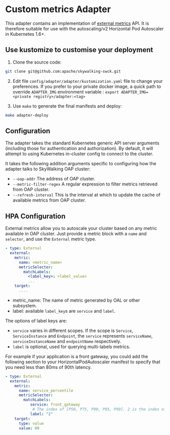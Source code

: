 # Custom metrics Adapter

This adapter contains an implementation of [external metrics](https://github.com/kubernetes/community/blob/master/contributors/design-proposals/instrumentation/external-metrics-api.md)
 API. It is therefore suitable for use with the autoscaling/v2 Horizontal Pod Autoscaler in Kubernetes 1.6+.
 

## Use kustomize to customise your deployment

1. Clone the source code:

```sh
git clone git@github.com:apache/skywalking-swck.git
```

2. Edit file `config/adapter/adapter/kustomization.yaml` file to change your preferences. If you prefer to your private 
 docker image, a quick path to override `ADAPTER_IMG` environment variable : `export ADAPTER_IMG=<private registry>/adapter:<tag>`

3. Use `make` to generate the final manifests and deploy:

```sh
make adapter-deploy
```

## Configuration

The adapter takes the standard Kubernetes generic API server arguments (including those for authentication and authorization). 
By default, it will attempt to using Kubernetes in-cluster config to connect to the cluster.

It takes the following addition arguments specific to configuring how the adapter talks to SkyWalking OAP cluster:

 * `--oap-addr` The address of OAP cluster.
 * `--metric-filter-regex` A regular expression to filter metrics retrieved from OAP cluster.
 * `--refresh-interval` This is the interval at which to update the cache of available metrics from OAP cluster. 
 
## HPA Configuration

External metrics allow you to autoscale your cluster based on any metric available in OAP cluster. 
 Just provide a metric block with a `name` and `selector`, and use the `External` metric type.
 
```yaml
- type: External
  external:
    metric:
      name: <metric_name>
      metricSelector:
        matchLabels:
          <label_key>: <label_value>
          ...
    target:
      ....
```

 * metric_name: The name of metric generated by OAL or other subsystem.
 * label: available `label_key`s are `service` and `label`. 
  
 The options of label keys are:
 * `service` varies in different scopes. If the scope is `Service`, `ServiceInstance` and `Endpoint`, the `service` represents
    `serviceName`, `serviceInstanceName` and `endpointName` respectively.
 * `label` is optional, used for querying multi-labels metrics.

For example if your application is a front gateway, you could add the following section to 
your HorizontalPodAutoscaler manifest to specify that you need less than 80ms of 90th latency.

```yaml
- type: External
  external:
    metric:
      name: service_percentile
      metricSelector:
        matchLabels:
           service: front_gateway
            # The index of [P50, P75, P90, P95, P99]. 2 is the index of P90(90%)
           label: "2"
    target:
      type: value
      value: 80
```
